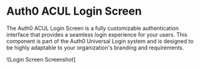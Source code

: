 # Auth0 ACUL Login Screen

The Auth0 ACUL Login Screen is a fully customizable authentication interface that provides a seamless login experience for your users. This component is part of the Auth0 Universal Login system and is designed to be highly adaptable to your organization's branding and requirements.

![Login Screen Screenshot]
<!-- Add your screenshot here -->

